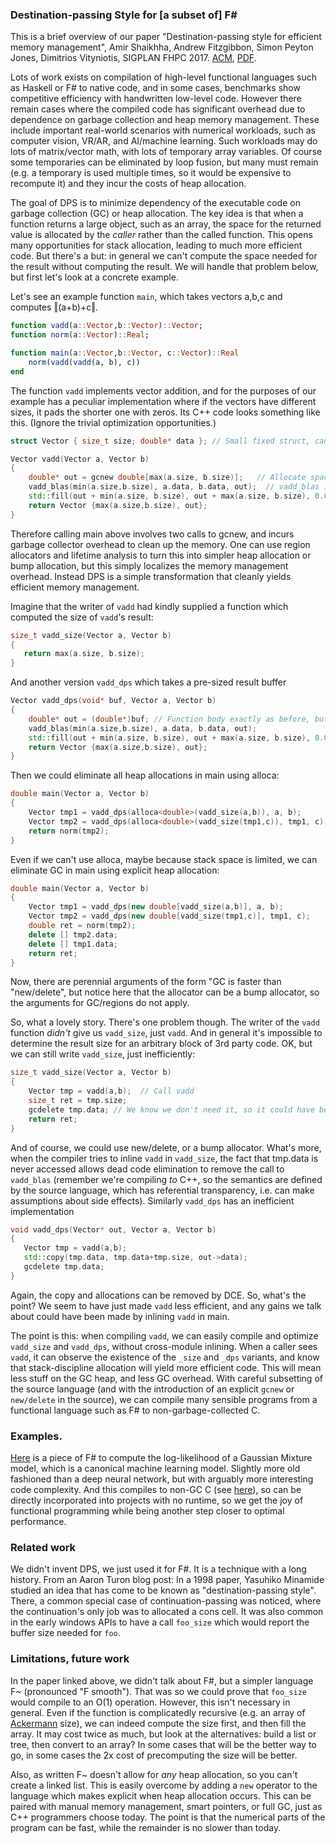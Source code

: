 
### Destination-passing Style for [a subset of] F#

This is a brief overview of our paper "Destination-passing style for efficient memory management", 
Amir Shaikhha, Andrew Fitzgibbon, Simon Peyton Jones, Dimitrios Vityniotis, SIGPLAN FHPC 2017.
[ACM](https://dl.acm.org/citation.cfm?id=3122949), 
[PDF](https://www.microsoft.com/en-us/research/wp-content/uploads/2016/11/dps-submitted.pdf).

Lots of work exists on compilation of high-level functional languages such as Haskell or F# to native code, and in some cases, benchmarks show competitive efficiency with handwritten low-level code.   However there remain cases where the compiled code has significant overhead due to dependence on garbage collection and heap memory management.  These include important real-world scenarios with numerical workloads, such as computer vision, VR/AR, and AI/machine learning. 
Such workloads may do lots of matrix/vector math, with lots of temporary array variables.  Of course some temporaries can be eliminated by loop fusion, but many must remain (e.g. a temporary is used multiple times, so it would be expensive to recompute it) and they incur the costs of heap allocation.

The goal of DPS is to minimize dependency of the executable code on garbage collection (GC) or heap allocation.  The key idea is that when a function returns a large object, such as an array, the space for the returned value is allocated by the _caller_ rather than the called function.   This opens many opportunities for stack allocation, leading to much more efficient code.  But there's a but: in general we can't compute the space needed for the result without computing the result.  We will handle that problem below, but first let's look at a concrete example.

Let's see an example function `main`, which takes vectors a,b,c and computes ‖(a+b)+c‖.

```julia
function vadd(a::Vector,b::Vector)::Vector;
function norm(a::Vector)::Real;

function main(a::Vector,b::Vector, c::Vector)::Real
    norm(vadd(vadd(a, b), c))
end
```

The function `vadd` implements vector addition, and for the purposes of our example has a peculiar implementation where if the vectors have different sizes, it pads the shorter one with zeros.    Its C++ code looks something like this.  (Ignore the trivial optimization opportunities.)

```c++
struct Vector { size_t size; double* data }; // Small fixed struct, can return in registers/on stack

Vector vadd(Vector a, Vector b)
{
    double* out = gcnew double[max(a.size, b.size)];   // Allocate space for the return value on the GC heap
    vadd_blas(min(a.size,b.size), a.data, b.data, out);  // vadd_blas is some efficient implementation
    std::fill(out + min(a.size, b.size), out + max(a.size, b.size), 0.0);
    return Vector {max(a.size,b.size), out};
}
```

Therefore calling main above involves two calls to gcnew, and incurs garbage collector overhead to clean up the memory.   One can use region allocators and lifetime analysis to turn this into simpler heap allocation or bump allocation, but this simply localizes the memory management overhead.  Instead DPS is a simple transformation that cleanly yields efficient memory management.

Imagine that the writer of `vadd` had kindly supplied a function which computed the size of `vadd`'s result:

```c++
size_t vadd_size(Vector a, Vector b)
{
   return max(a.size, b.size);
}
```

And another version `vadd_dps` which takes a pre-sized result buffer

```c++
Vector vadd_dps(void* buf, Vector a, Vector b)
{
    double* out = (double*)buf; // Function body exactly as before, but no alloc in vadd.
    vadd_blas(min(a.size,b.size), a.data, b.data, out);  
    std::fill(out + min(a.size, b.size), out + max(a.size, b.size), 0.0);
    return Vector {max(a.size,b.size), out};
}
```


Then we could eliminate all heap allocations in main using alloca:

```c++
double main(Vector a, Vector b)
{
    Vector tmp1 = vadd_dps(alloca<double>(vadd_size(a,b)), a, b);
    Vector tmp2 = vadd_dps(alloca<double>(vadd_size(tmp1,c)), tmp1, c);
    return norm(tmp2);
}
```

Even if we can't use alloca, maybe because stack space is limited, we can eliminate GC in main using explicit heap allocation:

```c++
double main(Vector a, Vector b)
{
    Vector tmp1 = vadd_dps(new double[vadd_size(a,b)], a, b);
    Vector tmp2 = vadd_dps(new double[vadd_size(tmp1,c)], tmp1, c);
    double ret = norm(tmp2);
    delete [] tmp2.data;
    delete [] tmp1.data;
    return ret;
}
```

Now, there  are perennial arguments of the form "GC is faster than "new/delete", but notice here that the allocator can be a bump allocator, so the arguments for GC/regions do not apply.

So, what a lovely story.  There's one problem though.  The writer of the `vadd` function *didn't* give us `vadd_size`, just `vadd`.  And in general it's impossible to determine the result size for an arbitrary block of 3rd party code.  OK, but we can still write `vadd_size`, just inefficiently:

```c++
size_t vadd_size(Vector a, Vector b)
{
    Vector tmp = vadd(a,b);  // Call vadd
    size_t ret = tmp.size;
    gcdelete tmp.data; // We know we don't need it, so it could have been bump-allocated
    return ret;
}
```

And of course, we could use new/delete, or a bump allocator.  What's more, when the compiler tries to inline `vadd` in `vadd_size`, the fact that tmp.data is never accessed allows dead code elimination to remove the call to `vadd_blas` (remember we're compiling *to* C++, so the semantics are defined by the source language, which has referential transparency, i.e. can make assumptions about side effects).   Similarly `vadd_dps` has an inefficient implementation

```c++
void vadd_dps(Vector* out, Vector a, Vector b)
{
   Vector tmp = vadd(a,b);
   std::copy(tmp.data, tmp.data+tmp.size, out->data);
   gcdelete tmp.data;
}
```

Again, the copy and allocations can be removed by DCE.  So, what's the point?   We seem to have just made `vadd` less efficient, and any gains we talk about could have been made by inlining `vadd` in main.

The point is this: when compiling `vadd`, we can easily compile and optimize `vadd_size` and `vadd_dps`, without cross-module inlining.   When a caller sees `vadd`, it can observe the existence of the `_size` and `_dps` variants, and know that stack-discipline allocation will yield more efficient code.  This will mean less stuff on the GC heap, and less GC overhead.  With careful subsetting of the source language (and with the introduction of an explicit `gcnew` or `new/delete` in the source), we can compile many sensible programs from a functional language such as F# to non-garbage-collected C.

### Examples.   

[Here](https://github.com/awf/Coconut/blob/master/Examples/GMM/FSmooth/usecases_gmm.fs) is a piece of F# to compute the log-likelihood of a Gaussian Mixture model, which is a canonical machine learning model.  Slightly more old fashioned than a deep neural network, but with arguably more interesting code complexity.  And this compiles to non-GC C (see [here](https://github.com/awf/Coconut/blob/master/outputs/C/usecases_gmm_opt.h)), so can be directly incorporated into projects with no runtime, so we get the joy of functional programming while being another step closer to optimal performance.

### Related work

We didn't invent DPS, we just used it for F#.  It is a technique with a long history. From an Aaron Turon blog post: In a 1998 paper, Yasuhiko Minamide studied an idea that has come to be known as "destination-passing style".  There, a common special case of continuation-passing was noticed, where the continuation's only job was to allocated a cons cell.
It was also common in the early windows APIs to have a call `foo_size` which would report the buffer size needed for `foo`. 

### Limitations, future work

In the paper linked above, we didn't talk about F#, but a simpler language F~ (pronounced "F smooth").  That was so we could prove that `foo_size` would compile to an O(1) operation.   However, this isn't necessary in general.  Even if the function is complicatedly recursive (e.g. an array of [Ackermann](https://en.wikipedia.org/wiki/Ackermann_function) size), we can indeed compute the size first, and then fill the array.  It may cost twice as much, but look at the alternatives: build a list or tree, then convert to an array?    In some cases that will be the better way to go, in some cases the 2x cost of precomputing the size will be better.

Also, as written F~ doesn't allow for _any_ heap allocation, so you can't create a linked list.  This is easily overcome by adding a `new` operator to the language which makes explicit when heap allocation occurs.  This can be paired with manual memory management, smart pointers, or full GC, just as C++ programmers choose today.  The point is that the numerical parts of the program can be fast, while the remainder is no slower than today.


